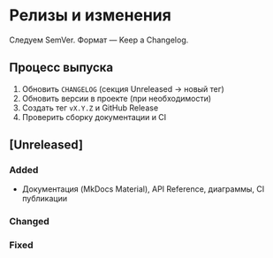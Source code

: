 # Релизы и изменения

Следуем SemVer. Формат — Keep a Changelog.

## Процесс выпуска

1. Обновить `CHANGELOG` (секция Unreleased → новый тег)
2. Обновить версии в проекте (при необходимости)
3. Создать тег `vX.Y.Z` и GitHub Release
4. Проверить сборку документации и CI

## [Unreleased]

### Added

- Документация (MkDocs Material), API Reference, диаграммы, CI публикации

### Changed

### Fixed
